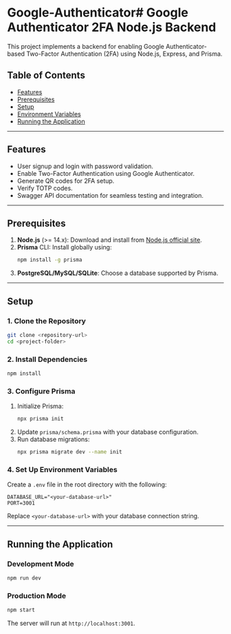 # Google-Authenticator# Google Authenticator 2FA Node.js Backend

This project implements a backend for enabling Google Authenticator-based Two-Factor Authentication (2FA) using Node.js, Express, and Prisma.

## Table of Contents

- [Features](#features)
- [Prerequisites](#prerequisites)
- [Setup](#setup)
- [Environment Variables](#environment-variables)
- [Running the Application](#running-the-application)

---

## Features

- User signup and login with password validation.
- Enable Two-Factor Authentication using Google Authenticator.
- Generate QR codes for 2FA setup.
- Verify TOTP codes.
- Swagger API documentation for seamless testing and integration.

---

## Prerequisites

1. **Node.js** (>= 14.x): Download and install from [Node.js official site](https://nodejs.org/).
2. **Prisma** CLI: Install globally using:
   ```bash
   npm install -g prisma
   ```
3. **PostgreSQL/MySQL/SQLite**: Choose a database supported by Prisma.

---

## Setup

### 1. Clone the Repository

```bash
git clone <repository-url>
cd <project-folder>
```

### 2. Install Dependencies

```bash
npm install
```

### 3. Configure Prisma

1. Initialize Prisma:
   ```bash
   npx prisma init
   ```
2. Update `prisma/schema.prisma` with your database configuration.
3. Run database migrations:
   ```bash
   npx prisma migrate dev --name init
   ```

### 4. Set Up Environment Variables

Create a `.env` file in the root directory with the following:

```env
DATABASE_URL="<your-database-url>"
PORT=3001
```

Replace `<your-database-url>` with your database connection string.

---

## Running the Application

### Development Mode

```bash
npm run dev
```

### Production Mode

```bash
npm start
```

The server will run at `http://localhost:3001`.



